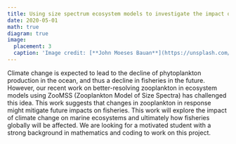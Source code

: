 ```yaml
---
title: Using size spectrum ecosystem models to investigate the impact of climate change on marine systems and global fisheries
date: 2020-05-01
math: true
diagram: true
image:
  placement: 3
  caption: 'Image credit: [**John Moeses Bauan**](https://unsplash.com/photos/OGZtQF8iC0g)'
---
```


Climate change is expected to lead to the decline of phytoplankton production in the ocean, and thus a decline in fisheries in the future. However, our recent work on better-resolving zooplankton in ecosystem models using ZooMSS (Zooplankton Model of Size Spectra) has challenged this idea. This work suggests that changes in zooplankton in response might mitigate future impacts on fisheries. This work will explore the impact of climate change on marine ecosystems and ultimately how fisheries globally will be affected. We are looking for a motivated student with a strong background in mathematics and coding to work on this project.
